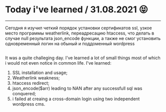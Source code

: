 # Today i've learned  / 31.08.2021 :stuck_out_tongue_closed_eyes:
____

Сегодня я изучил четкий порядок установки сертификатов ssl, узкое место программы weatherlink, переадресацию htaccess, что делать в случае null результата json_encode функции, а также не смог установить
одновременный логин на обыный и поддоменный wordpress 
##
It was a quite challeging day. I've learned a lot of small things most of which i would not even notice in common life.
I've learned:
1) SSL installation and usage;
2) Weatherlink weakness;
3) htaccess redirect;
4) json_encode($arr) leading to NAN after any successfull sql was conquered;
5) i failed at creaing a cross-domain login using two independent wordpress cms.
